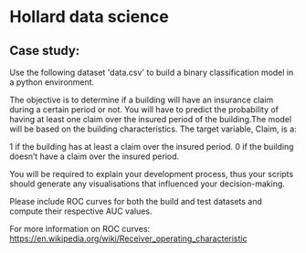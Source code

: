 # Hollard data science

## Case study:
Use the following dataset 'data.csv' to build a binary classification model in a python environment.

The objective is  to determine if a building will have an insurance claim during a certain period or not. You will have to predict the probability of having at least one claim over the insured period of the building.The model will be based on the building characteristics. The target variable, Claim, is a:

1 if the building has at least a claim over the insured period.
0 if the building doesn’t have a claim over the insured period.

You will be required to explain your development process, thus your scripts should generate any visualisations that influenced your decision-making.

Please include ROC curves for both the build and test datasets and compute their respective AUC values.

For more information on ROC curves: https://en.wikipedia.org/wiki/Receiver_operating_characteristic
